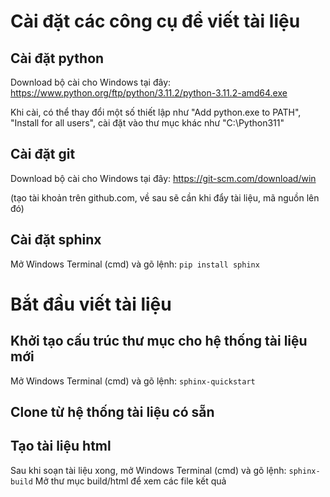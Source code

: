 # Cài đặt các công cụ để viết tài liệu
## Cài đặt python
Download bộ cài cho Windows tại đây: 
https://www.python.org/ftp/python/3.11.2/python-3.11.2-amd64.exe

Khi cài, có thể thay đổi một số thiết lập như "Add python.exe to PATH", "Install for all users", cài đặt vào thư mục khác như "C:\Python311"

## Cài đặt git
Download bộ cài cho Windows tại đây:
https://git-scm.com/download/win

(tạo tài khoản trên github.com, về sau sẽ cần khi đẩy tài liệu, mã nguồn lên đó)

## Cài đặt sphinx

Mở Windows Terminal (cmd) và gõ lệnh:
```pip install sphinx```

# Bắt đầu viết tài liệu
## Khởi tạo cấu trúc thư mục cho hệ thống tài liệu mới
Mở Windows Terminal (cmd) và gõ lệnh:
```sphinx-quickstart```
## Clone từ hệ thống tài liệu có sẵn
## Tạo tài liệu html
Sau khi soạn tài liệu xong, mở Windows Terminal (cmd) và gõ lệnh:
```sphinx-build```
Mở thư mục build/html để xem các file kết quả
